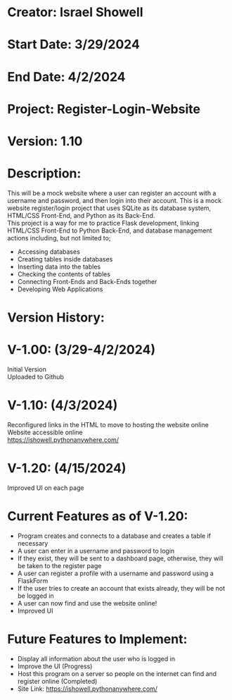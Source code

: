 # Creator: Israel Showell
# Start Date: 3/29/2024
# End Date: 4/2/2024
# Project: Register-Login-Website
# Version: 1.10

# Description:
This will be a mock website where a user can register an account with a username and password, and then login into their account.
This is a mock website register/login project that uses SQLite as its database system, HTML/CSS Front-End, and Python as its Back-End. <br>
This project is a way for me to practice Flask development, linking HTML/CSS Front-End to Python Back-End,
and database management actions including, but not limited to; 

- Accessing databases 
- Creating tables inside databases 
- Inserting data into the tables 
- Checking the contents of tables
- Connecting Front-Ends and Back-Ends together
- Developing Web Applications

# Version History:
# V-1.00: (3/29-4/2/2024)
Initial Version <br>
Uploaded to Github

# V-1.10: (4/3/2024)
Reconfigured links in the HTML to move to hosting the website online <br>
Website accessible online <br>
https://ishowell.pythonanywhere.com/

# V-1.20: (4/15/2024)
Improved UI on each page

# Current Features as of V-1.20:
- Program creates and connects to a database and creates a table if necessary
- A user can enter in a username and password to login 
- If they exist, they will be sent to a dashboard page, otherwise, they will be taken to the register page
- A user can register a profile with a username and password using a FlaskForm
- If the user tries to create an account that exists already, they will be not be logged in
- A user can now find and use the website online!
- Improved UI

# Future Features to Implement:
- Display all information about the user who is logged in
- Improve the UI (Progress)
- Host this program on a server so people on the internet can find and register online (Completed)
- Site Link: https://ishowell.pythonanywhere.com/


